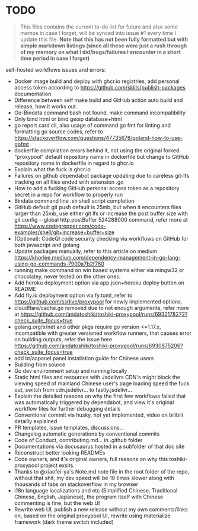 # TODO

> This files contains the current to-do list for future and also some memos in case I forget, will be synced into issue #1 every time I update this file. **Note that this has not been fully formatted but with simple markdown listings (since all these were just a rush through of my memory on what I did/bugs/failures I encounter in a short time period in case I forget)**

self-hosted workflows issues and errors:
- Docker image build and deploy with ghcr.io registries, add personal access token according to https://github.com/skills/publish-packages documentation
- Difference between self make build and GitHub action auto build and release, how it works out.
- Go-Bindata command bash not found, make command incompatibility
- Only bind html or bind geoip database+html
- go report card cli, also usage of command go fmt for linting and formatting go source codes, refer to https://stackoverflow.com/questions/47735678/goland-how-to-use-gofmt
- dockerfile compilation errors behind it, not using the original forked "proxypool" default repository name in dockerfile but change to GitHub repository name in dockerfile in regard to ghcr.io
- Explain what the fuck is ghcr.io
- Failures on github dependabot package updating due to careless git-lfs tracking on all files ended with extension .go
- How to add a fucking GitHub personal access token as a repository secret in a repo for workflow to properly run
- Bindata command line .sh shell script completion
- GitHub default git push default is 25mb, but when it encounters files larger than 25mb, use either git lfs or increase the post buffer size with git config --global http.postBuffer 524288000 command, refer more at https://www.codegrepper.com/code-examples/shell/git+increase+buffer+size
- (Optional): CodeQl code security checking via workflows on GitHub for both javascript and golang
- Update packages manually, refer to this article on medium https://khorlee.medium.com/dependency-management-in-go-lang-using-go-commands-7900a7b2f760
- running make command on win based systems either via mingw32 or chocolatey, never tested on the other ones.
- Add heroku deployment option via app.json+heroku deploy button on README
- Add fly.io deployment option via fy.toml, refer to https://github.com/ssrlive/proxypool for newly implemented options.
- cloudflare/cache.go removed due to not enough arguments, refer more at https://github.com/andatoshiki/toshiki-proxypool/runs/6932178272?check_suite_focus=true
- golang.org/x/net and other pkgs require go version <=1.17.x, incompatible with greater versioned workflow runners, that causes error on building outputs, refer the issue here https://github.com/andatoshiki/toshiki-proxypool/runs/6930875206?check_suite_focus=true
- add bt/aapanel panel installation guide for Chinese users
- Building from source
- Go dev environment setup and running locally
- Static html files and resources with Jsdelivrs CDN's might block the viewing speed of mainland Chinese user's page loading speed the fuck out, switch from cdn.jsdelivr... to fastly.jsdelivr...
- Explain the detailed reasons on why the first few workflows failed that was automatically triggered by dependabot, and view it's original workflow files for further debugging details
- Conventional commit via husky, not yet implemented, video on bilibili detailly explained
- PR templates, issue templates, discussions...
- Changelog automatic generations by conventional commits
- Code of Conduct, contributing.md... in .github folder
- Documentations via docusaurus hosted in a subfolder of that doc site
- Reconstruct better looking READMEs
- Code owners, and it's original owners, full reasons on why this toshiki-proxypool project exsits.
- Thanks to @xiaofei-ya's Note.md note file in the root folder of the repo, without that shit, my dev speed will be 10 times slower along with thousands of tabs on stackoverflow in my browser
- i18n language localizations and etc (Simplified Chinese, Traditional Chinese, English, Japanese), the program itself with Chinese commenting is fine, but the web UI
- Rewrite web UI, publish a new release without my own comments/links on, based on the original proxypool UI, rewrite using materialize framework (dark theme switch included)